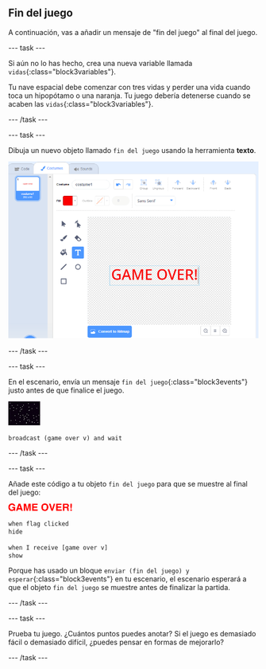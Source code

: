 ## Fin del juego

A continuación, vas a añadir un mensaje de "fin del juego" al final del juego.

\--- task \---

Si aún no lo has hecho, crea una nueva variable llamada `vidas`{:class="block3variables"}.

Tu nave espacial debe comenzar con tres vidas y perder una vida cuando toca un hipopótamo o una naranja. Tu juego debería detenerse cuando se acaben las `vidas`{:class="block3variables"}.

\--- /task \---

\--- task \---

Dibuja un nuevo objeto llamado `fin del juego` usando la herramienta **texto**.

![captura de pantalla](images/invaders-game-over.png)

\--- /task \---

\--- task \---

En el escenario, envía un mensaje `fin del juego`{:class="block3events"} justo antes de que finalice el juego.

![objeto fin del juego](images/stage-sprite.png)

```blocks3
broadcast (game over v) and wait
```

\--- /task \---

\--- task \---

Añade este código a tu objeto `fin del juego` para que se muestre al final del juego:

![objeto fin del juego](images/gameover-sprite.png)

```blocks3
when flag clicked
hide

when I receive [game over v]
show
```

Porque has usado un bloque `enviar (fin del juego) y esperar`{:class="block3events"} en tu escenario, el escenario esperará a que el objeto `fin del juego` se muestre antes de finalizar la partida.

\--- /task \---

\--- task \---

Prueba tu juego. ¿Cuántos puntos puedes anotar? Si el juego es demasiado fácil o demasiado difícil, ¿puedes pensar en formas de mejorarlo?

\--- /task \---